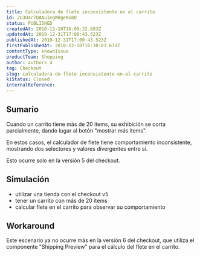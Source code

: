```yaml
---
title: Calculadora de flete inconsistente en el carrito
id: 2U3U4r7DAAuIegW0geKG8U
status: PUBLISHED
createdAt: 2018-12-10T16:09:32.683Z
updatedAt: 2019-12-31T17:00:43.523Z
publishedAt: 2019-12-31T17:00:43.523Z
firstPublishedAt: 2018-12-10T16:30:03.673Z
contentType: knownIssue
productTeam: Shopping
author: authors_4
tag: Checkout
slug: calculadora-de-flete-inconsistente-en-el-carrito
kiStatus: Closed
internalReference: 
---
```


## Sumario

Cuando un carrito tiene más de 20 ítems, su exhibición se corta parcialmente, dando lugar al botón "mostrar más ítems".
 
En estos casos, el calculador de flete tiene comportamiento inconsistente, mostrando dos selectores y valores divergentes entre sí.
 
Esto ocurre solo en la versión 5 del checkout.


## Simulación

- utilizar una tienda con el checkout v5
- tener un carrito con más de 20 ítems
- calcular flete en el carrito para observar su comportamiento


## Workaround

Este escenario ya no ocurre más en la versión 6 del checkout, que utiliza el componente "Shipping Preview" para el cálculo del flete en el carrito.


